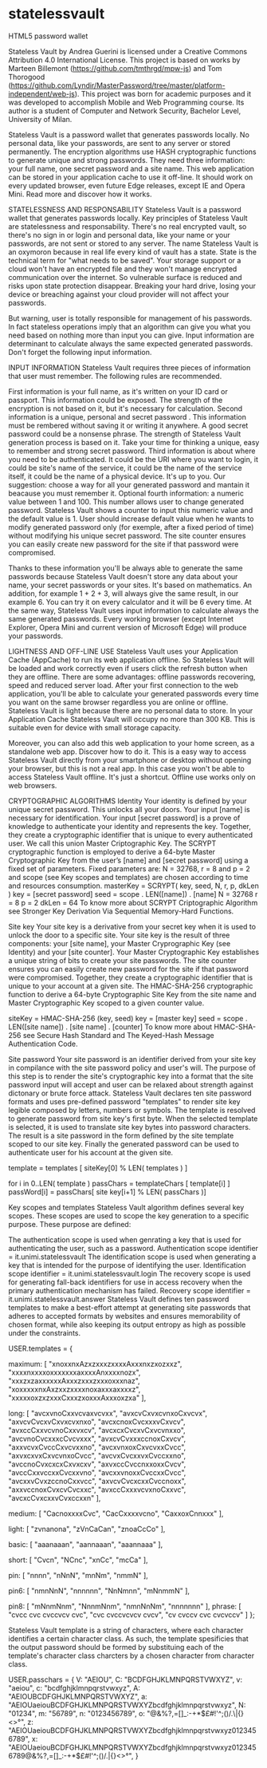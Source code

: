 # statelessvault
HTML5 password wallet

Stateless Vault by Andrea Guerini is licensed under a Creative Commons Attribution 4.0 International License.
This project is based on works by Marteen Billemont (https://github.com/tmthrgd/mpw-js) and Tom Thorogood (https://github.com/Lyndir/MasterPassword/tree/master/platform-independent/web-js). 
This project was born for academic purposes and it was developed to accomplish Mobile and Web Programming course. Its author is a student of Computer and Network Security, Bachelor Level, University of Milan.

Stateless Vault is a password wallet that generates passwords locally.
No personal data, like your passwords, are sent to any server or stored permanently.
The encryption algorithms use HASH cryptographic functions to generate unique and strong passwords.
They need three information: your full name, one secret password and a site name.
This web application can be stored in your application cache to use it off-line.
It should work on every updated browser, even future Edge releases, except IE and Opera Mini.
Read more and discover how it works. 

STATELESSNESS AND RESPONSABILITY
Stateless Vault is a password wallet that generates passwords locally. Key principles of Stateless Vault are statelessness and responsability. There's no real encrypted vault, so there's no sign in or login and personal data, like your name or your passwords, are not sent or stored to any server. The name Stateless Vault is an oxymoron because in real life every kind of vault has a state. State is the technical term for "what needs to be saved". Your storage support or a cloud won't have an encrypted file and they won't manage encrypted communication over the internet. So vulnerable surface is reduced and risks upon state protection disappear. Breaking your hard drive, losing your device or breaching against your cloud provider will not affect your passwords.

But warning, user is totally responsible for management of his passwords. In fact stateless operations imply that an algorithm can give you what you need based on nothing more than input you can give. Input information are determinant to calculate always the same expected generated passwords. Don't forget the following input information.

INPUT INFORMATION
Stateless Vault requires three pieces of information that user must remember. The following rules are recommended.

First information is your full name, as it's written on your ID card or passport. This information could be exposed. The strength of the encryption is not based on it, but it's necessary for calculation.
Second information is a unique, personal and secret password . This information must be rembered without saving it or writing it anywhere. A good secret password could be a nonsense phrase. The strength of Stateless Vault generation process is based on it. Take your time for thinking a unique, easy to remember and strong secret password.
Third information is about where you need to be authenticated. It could be the URI where you want to login, it could be site's name of the service, it could be the name of the service itself, it could be the name of a physical device. It's up to you. Our suggestion: choose a way for all your generated password and mantain it beacause you must remember it.
Optional fourth information: a numeric value between 1 and 100. This number allows user to change generated password. Stateless Vault shows a counter to input this numeric value and the default value is 1. User should increase default value when he wants to modify generated password only (for exemple, after a fixed period of time) without modifying his unique secret password. The site counter ensures you can easily create new password for the site if that password were compromised.

Thanks to these information you'll be always able to generate the same passwords because Stateless Vault doesn't store any data about your name, your secret passwords or your sites. It's based on mathematics. An addition, for example 1 + 2 + 3, will always give the same result, in our example 6. You can try it on every calculator and it will be 6 every time. At the same way, Stateless Vault uses input information to calculate always the same generated passwords. Every working browser (except Internet Explorer, Opera Mini and current version of Microsoft Edge) will produce your passwords.

LIGHTNESS AND OFF-LINE USE
Stateless Vault uses your Application Cache (AppCache) to run its web application offline. So Stateless Vault will be loaded and work correctly even if users click the refresh button when they are offline. There are some advantages: offline passwords recovering, speed and reduced server load. After your first connection to the web application, you'll be able to calculate your generated passwords every time you want on the same browser regardless you are online or offline.
Stateless Vault is light because there are no personal data to store. In your Application Cache Stateless Vault will occupy no more than 300 KB. This is suitable even for device with small storage capacity.

Moreover, you can also add this web application to your home screen, as a standalone web app. Discover how to do it. This is a easy way to access Stateless Vault directly from your smartphone or desktop without opening your browser, but this is not a real app. In this case you won't be able to access Stateless Vault offline. It's just a shortcut. Offline use works only on web browsers.

CRYPTOGRAPHIC ALGORITHMS
Identity
Your identity is defined by your unique secret password. This unlocks all your doors. Your input [name] is necessary for identification. Your input [secret password] is a prove of knowledge to authenticate your identity and represents the key. Together, they create a cryptographic identifier that is unique to every authenticated user. We call this union Master Criptographic Key. The SCRYPT cryptographic function is employed to derive a 64-byte Master Cryptographic Key from the user’s [name] and [secret password] using a fixed set of parameters. Fixed parameters are: N = 32768, r = 8 and p = 2 and scope (see Key scopes and templates) are chosen according to time and resources consumption.
masterKey = SCRYPT( key, seed, N, r, p, dkLen )
key = [secret password]
seed = scope . LEN([name]) . [name]
N = 32768
r = 8
p = 2
dkLen = 64
To know more about SCRYPT Criptographic Algorithm see Stronger Key Derivation Via Sequential Memory-Hard Functions.

Site key
Your site key is a derivative from your secret key when it is used to unlock the door to a specific site. Your site key is the result of three components: your [site name], your Master Cryprographic Key (see Identity) and your [site counter]. Your Master Cryptographic Key establishes a unique string of bits to create your site passwords. The site counter ensures you can easily create new password for the site if that password were compromised. Together, they create a cryptographic identifier that is unique to your account at a given site. The HMAC-SHA-256 cryptographic function to derive a 64-byte Cryptographic Site Key from the site name and Master Cryptographic Key scoped to a given counter value.

siteKey = HMAC-SHA-256 (key, seed)
key = [master key]
seed = scope . LEN([site name]) . [site name] . [counter]
To know more about HMAC-SHA-256 see Secure Hash Standard and The Keyed-Hash Message Authentication Code.

Site password
Your site password is an identifier derived from your site key in compilance with the site password policy and user's will. The purpose of this step is to render the site's cryptographic key into a format that the site password input will accept and user can be relaxed about strength against dictonary or brute force attack. Stateless Vault declares ten site password formats and uses pre-defined password "templates" to render site key legible composed by letters, numbers or symbols. The template is resolved to generate password from site key's first byte. When the selected template is selected, it is used to translate site key bytes into password characters. The result is a site password in the form defined by the site template scoped to our site key. Finally the generated password can be used to authenticate user for his account at the given site.

template = templates [ siteKey[0] % LEN( templates ) ]

for i in 0..LEN( template )
passChars = templateChars [ template[i] ]
passWord[i] = passChars[ site key[i+1] % LEN( passChars )]

Key scopes and templates
Stateless Vault algorithm defines several key scopes. These scopes are used to scope the key generation to a specific purpose. These purpose are defined:

The authentication scope is used when genrating a key that is used for authenticating the user, such as a password.
Authentication scope identifier = it.unimi.statelessvault
The identification scope is used when generating a key that is intended for the purpose of identifying the user.
Identification scope identifier = it.unimi.statelessvault.login
The recovery scope is used for generating fall-back identifiers for use in access recovery when the primary authentication mechanism has failed.
Recovery scope identifier = it.unimi.statelessvault.answer
Stateless Vault defines ten password templates to make a best-effort attempt at generating site passwords that adheres to accepted formats by websites and ensures memorability of chosen format, while also keeping its output entropy as high as possible under the constraints.

USER.templates = {

maximum: [
"xnoxxnxAzxzxxxzxxxxAxxxnxzxozxxz",
"xxxxnxxxxoxxxxxxxaxxxxAnxxxxnozx",
"xxxzxzaxxxxxxAxxxzxxxzxxxoxxxnaz",
"xoxxxxxnxAxzxxzxxxxnoxaxxxaxxxxz",
"xxxxxoxzxzxxxCxxxzxoxxxAxxxoxzxa"
],

long: [
"avcxvnoCxxvcvaxvcvxx",
"avxcvCxvxcvnxoCxvcvx",
"axvcvCvcxvCxvxcvxnxo",
"avcxcnoxCvcxxxvCxvcv",
"avxccCxxvcvnoCxxvxcv",
"avcxcxCvcxvCxvcvnxxo",
"avcvnoCvcxxxcCvcvxxx",
"avxcvCvxxxccnoxCxvcv",
"axxvcvxCvccCxvcvxxno",
"avcxvnxoxCxvcvxxCvcc",
"axvxcxvxCxvcvnxoCvcc",
"avcvxCvcxxvxCvccxxno",
"avccnoCvxcxcxCxvxcxv",
"axvxccCvccnxxoxxCvcv",
"avccCxxvccxxCvcxxvno",
"avcxxvnoxxCvccxxCvcc",
"avcxxvCvxzccnoCxxvcc",
"axvcvCvcxcxxCvccnoxx",
"axxvccnoxCvxcvCvcxxc",
"avxccCxxxvcvxnoCxxvc",
"avcxcCvxcxxvCvxccxxn"
],

medium: [
"CacnoxxxxCvc",
"CacCxxxxvcno",
"CaxxoxCnnxxx"
],

light: [
"zvnanona",
"zVnCaCan",
"znoaCcCo"
],

basic: [
"aaanaaan",
"aannaaan",
"aaannaaa"
],

short: [
"Cvcn",
"NCnc",
"xnCc",
"mcCa"
],

pin: [
"nnnn",
"nNnN",
"mnNm",
"nmmN"
],

pin6: [
"nmnNnN",
"nnnnnn",
"NnNmnn",
"mNnmmN"
],

pin8: [
"mNnmNnm",
"NnnmNnm",
"nmnNnNm",
"nnnnnnn"
],
phrase: [
"cvcc cvc cvccvcv cvc",
"cvc cvccvcvcv cvcv",
"cv cvccv cvc cvcvccv"
]
};

Stateless Vault template is a string of characters, where each character identifies a certain character class. As such, the template spesificies that the output password should be formed by substituing each of the template's character class charcters by a chosen character from character class.

USER.passchars = {
V: "AEIOU",
C: "BCDFGHJKLMNPQRSTVWXYZ",
v: "aeiou",
c: "bcdfghjklmnpqrstvwxyz",
A: "AEIOUBCDFGHJKLMNPQRSTVWXYZ",
a: "AEIOUaeiouBCDFGHJKLMNPQRSTVWXYZbcdfghjklmnpqrstvwxyz",
N: "01234",
m: "56789",
n: "0123456789",
o: "@&%?,=[]_:-+*$£#!'^;()/.\|{}<>°",
z: "AEIOUaeiouBCDFGHJKLMNPQRSTVWXYZbcdfghjklmnpqrstvwxyz0123456789",
x: "AEIOUaeiouBCDFGHJKLMNPQRSTVWXYZbcdfghjklmnpqrstvwxyz0123456789@&%?,=[]_:-+*$£#!'^;()/.\|{}<>°",
}
